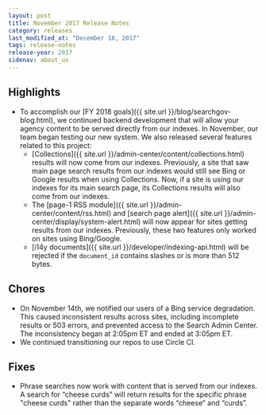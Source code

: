 ```yaml
---
layout: post
title: November 2017 Release Notes
category: releases
last_modified_at: "December 18, 2017"
tags: release-notes
release-year: 2017
sidenav: about_us
---
```


## Highlights
* To accomplish our [FY 2018 goals]({{ site.url }}/blog/searchgov-blog.html), we continued backend development that will allow your agency content to be served directly from our indexes. In November, our team began testing our new system. We also released several features related to this project:
   * [Collections]({{ site.url }}/admin-center/content/collections.html) results will now come from our indexes. Previously, a site that saw main page search results from our indexes would still see Bing or Google results when using Collections. Now, if a site is using our indexes for its main search page, its Collections results will also come from our indexes.
   * The [page-1 RSS module]({{ site.url }}/admin-center/content/rss.html) and [search page alert]({{ site.url }}/admin-center/display/system-alert.html) will now appear for sites getting results from our indexes. Previously, these two features only worked on sites using Bing/Google.
   * [i14y documents]({{ site.url }}/developer/indexing-api.html) will be rejected if the `document_id` contains slashes or is more than 512 bytes.

## Chores
* On November 14th, we notified our users of a Bing service degradation. This caused inconsistent results across sites, including incomplete results or 503 errors, and prevented access to the Search Admin Center. The inconsistency began at 2:05pm ET and ended at 3:05pm ET.
* We continued transitioning our repos to use Circle CI.

## Fixes
* Phrase searches now work with content that is served from our indexes. A search for “cheese curds” will return results for the specific phrase "cheese curds" rather than the separate words “cheese” and “curds”.
